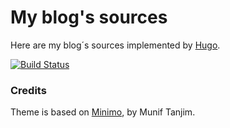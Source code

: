 # My blog's sources

Here are my blog´s sources implemented by [Hugo](https://gohugo.io).

[![Build Status](https://travis-ci.org/enanibus/blo-go.svg?branch=master)](https://travis-ci.org/enanibus/blo-git)

### Credits

Theme is based on [Minimo][1], by Munif Tanjim.

[1]: https://github.com/MunifTanjim/minimo
